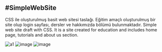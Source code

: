 #SimpleWebSite
---

CSS ile oluşturulmuş basit web sitesi taslağı. Eğitim amaçlı oluşturulmuş bir site olup login sayfası, dersler ve hakkımızda bölümü bulunmaktadır.
Simple web site draft with CSS. It is a site created for education and includes home page, tutorials and about us section.

![a1](https://user-images.githubusercontent.com/44605674/227925973-ca59dbe1-7762-4ce5-874f-b27f53635d4c.jpg)
![image](https://user-images.githubusercontent.com/44605674/227927395-12c47c3c-50fa-40ff-ac19-5c6f36a43ca8.png)
![image](https://user-images.githubusercontent.com/44605674/227927588-70a3733a-61d2-4fe5-8e7e-c0279c3db9b9.png)
